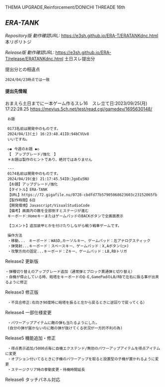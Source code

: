 THEMA UPGRADE,Reinforcement/DONICHI THREADE 16th 

*ERA-TANK*
--------

*Repository版 動作確認URL:*
https://e3sh.github.io/ERA-T/ERATANKdnc.html
 本リポリトジ　

*Release版 動作確認URL:*
https://e3sh.github.io/ERA-T/release/ERATANKdnc.html
 土日スレ提出分

提出分との相違点

    2024/04/23時点では一致


#### 提出先情報

おまえら土日までに一本ゲーム作るスレ16　スレ立て日:2023/09/25(月) 17:22:28.25
https://mevius.5ch.net/test/read.cgi/gamedev/1695630148/

     お題

     0173名前は開発中のものです。
     2024/04/13(土) 16:23:48.41ID:94bCVUv8
     いいですね。

     ◇◆ 今週のお題 ◆◇
     【　アップグレード/強化　】
     ＊お題は製作のヒントであり、絶対ではありません

     ---
     0174名前は開発中のものです。
     2024/04/19(金) 21:17:45.54ID:JgoEu5NU
     【お題】アップグレード/強化
     【タイトル】ERA-TANK
     【URL】https://72.gigafile.nu/0728-cbdfd77b57905068623603c23152065fb
     【製作時間】6日
     【開発環境】Javascript/VisualStudioCode
     【備考】画面内の敵を全部倒すとステージが進む
     キーボード:HomeキーまたはゲームパッドのBACKボタンで全画面表示

     【コメント】追加装甲とかを付けたりしながら戦う戦車ゲームです。

     操作方法
     ・移動...　キーボード：WASD,カーソルキー、ゲームパッド：左アナログスティック
     ・弾発射...キーボード：スペースキー、ゲームパッド：X,Aボタン(□×)
     ・攻撃方向の固定...キーボード：Zキー、ゲームパッド：LB,RBトリガ

Release2 更新版

    ・弾種切り替えのアップグレード追加（通常弾とブロック貫通弾と切り替え）
    ・自機が停止している時、砲塔をキーボードのQ-E,GamePadのLB/RBで左右に振る事が出来るように修正

Release3 修正版

     ・不具合修正:右向き90度時に砲塔を振ると左から戻るときに逆回りで戻ってくる）

Release4 一部仕様変更

     ・パワーアップアイテムに敵の弾も当たるようにした。
     (自分の弾が届かないのに敵の弾が抜けてくる状況が一方的不利の為)

Release5 機能追加・修正

     ・得点表示追加/5000点毎に自機エクステンド/無効のパワーアップアイテムを得点アイテムに変更
     ・オプション付いてるときに子機のパワーアップを取ると設置型の子機が置かれるように変更
     ・ステージクリア時の挙動変更・待機時間延長

Release6 タッチパネル対応



      

